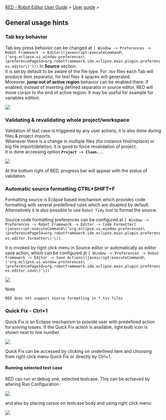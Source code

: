 [RED - Robot Editor User Guide](..\\) > [User guide](user_guide.md) >

## General usage hints

### Tab key behavior

Tab key press behavior can be changed at `[ Window -> Preferences -> Robot
Framework ->
Editor](javascript:executeCommand\('org.eclipse.ui.window.preferences\(preferencePageId=org.robotframework.ide.eclipse.main.plugin.preferences.editor\)'\))`
in **Source** section.  
It is set by default to be aware of the file type. For .tsv files each Tab
will produce item separator, for text files 4 spaces will generated.  
Moreover, **jump out of active region** behavior can be enabled there. If
enabled, instead of inserting defined separator in source editor, RED will
move cursor to the end of active region. It may be useful for example for
variables edition.  
  
![](images/tab_behaviour.png)  
  

### Validating & revalidating whole project/workspace

Validation of test case is triggered by any user actions, it is also done
during files & project imports.  
Whenever there is a change in multiple files (for instance find/replace) or
big file import/deletion, it is good to force revalidation of project.  
It is done accessing option **`Project -> Clean...`**  
  
![](images/gen_1.png)  
  
At the bottom right of RED, progress bar will appear with the status of
validation.  

### Automatic source formatting CTRL+SHIFT+F

Formatting source is Eclipse based mechanism which provides code formatting
with several predefined rules which are disabled by default. Alternatively it
is also possible to use `Robot Tidy` tool to format the source.

Source code formatting preferences can be configured at `[ Window ->
Preferences -> Robot Framework -> Editor -> Code
Formatter](javascript:executeCommand\('org.eclipse.ui.window.preferences\(preferencePageId=org.robotframework.ide.eclipse.main.plugin.preferences.editor.formatter\)'\))`.

It is invoked by right click menu in Source editor or automatically as editor
save action, which can be configured at `[ Window -> Preferences -> Robot
Framework -> Editor -> Save
Actions](javascript:executeCommand\('org.eclipse.ui.window.preferences\(preferencePageId=org.robotframework.ide.eclipse.main.plugin.preferences.editor.save\)'\))`  

  
  
![](images/gen_5.png)  
  

Note

    RED does not support source formatting in *.tsv files 

### Quick Fix - Ctrl+1

Quick Fix is an Eclipse mechanism to provide user with predefined action for
solving issues. If the Quick Fix action is available, light bulb icon is shown
next to line number.  
  
![](images/gen_6.png)  
  
Quick Fix can be accessed by clicking on underlined item and choosing from
right click menu Quick Fix or directly by Ctrl+1.

#### Running selected test case

RED can run or debug one, selected testcase. This can be achieved by altering
Run Configuration :  
  
![](images/run-selected.gif)  
  
and also by placing cursor on testcase body and using right click menu:  
  
![](images/run-selected-editors.gif)  
  

